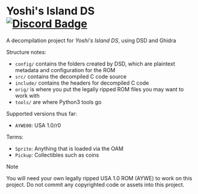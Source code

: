Yoshi's Island DS  
[![Discord Badge]][discord]
=============

[Discord Badge]: https://img.shields.io/static/v1?message=Discord&logo=discord&labelColor=5c5c5c&color=7289DA&logoColor=white&label=%20
[discord]: https://discord.gg/Fy4za2WsT6

A decompilation project for *Yoshi's Island DS*, using DSD and Ghidra

Structure notes:
* `config/` contains the folders created by DSD, which are plaintext metadata and configuration for the ROM
* `src/` contains the decompiled C code source
* `include/` contains the headers for decompiled C code
* `orig/` is where you put the legally ripped ROM files you may want to work with
* `tools/` are where Python3 tools go

Supported versions thus far:
* `AYWE00`: USA 1.0/r0

Terms:
* `Sprite`: Anything that is loaded via the OAM
* `Pickup`: Collectibles such as coins

> [!Note]
> You will need your own legally ripped USA 1.0 ROM (AYWE) to work on this project. Do not commit any copyrighted code or assets into this project.
